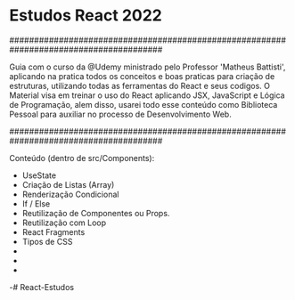 # Estudos React 2022


#######################################################################################


Guia com o curso da @Udemy ministrado pelo Professor 'Matheus Battisti', aplicando na pratica todos os conceitos e boas praticas
para criação de estruturas, utilizando todas as ferramentas do React e seus codigos. 
O Material visa em treinar o uso do React aplicando JSX, JavaScript e Lógica de Programação,
alem disso, usarei todo esse conteúdo como Biblioteca Pessoal para auxiliar no processo de Desenvolvimento Web.


#######################################################################################



Conteúdo (dentro de src/Components):

- UseState
- Criação de Listas (Array)
- Renderização Condicional
- If / Else
- Reutilização de Componentes ou Props. 
- Reutilização com Loop
- React Fragments
- Tipos de CSS
-
-
-

-# React-Estudos
